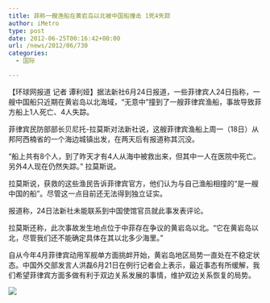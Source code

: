 ```yaml
---
title: 菲称一艘渔船在黄岩岛以北被中国船撞击 1死4失踪
author: iMetro
type: post
date: 2012-06-25T00:16:42+00:00
url: /news/2012/06/730
categories:
  - 国际

---
```

【环球网报道 记者 谭利娅】据法新社6月24日报道，一些菲律宾人24日指称，一艘中国船只近期在黄岩岛以北海域，“无意中”撞到了一艘菲律宾渔船，事故导致菲方船上1人死亡、4人失踪。

菲律宾民防部部长贝尼托-拉莫斯对法新社说，这艘菲律宾渔船上周一（18日）从邦阿西楠省的一个海边城镇出发，在两天后有报道称其沉没。

“船上共有8个人，到了昨天才有4人从海中被救出来，但其中一人在医院中死亡。另外4人现在仍然失踪。” 拉莫斯说。

拉莫斯说，获救的这些渔民告诉菲律宾官方，他们认为与自己渔船相撞的“是一艘中国的船”。尽管这一点目前还无法得到独立证实。

报道称，24日法新社未能联系到中国使馆官员就此事发表评论。

拉莫斯还称，此次事故发生地点位于中菲存在争议的黄岩岛以北。“它在黄岩岛以北，尽管我们还不能确定具体在其以北多少海里。”

自从今年4月菲律宾动用军舰单方面挑衅开始，黄岩岛地区局势一直处在不稳定状态。中国外交部发言人洪磊6月21日在例行记者会上表示，最近事态有所缓解，我们希望菲律宾方面多做有利于双边关系发展的事情，维护双边关系恢复的局势。

![][1]

 [1]: http://y1.ifengimg.com/4de1e1995951ec2b/2012/0510/rdn_4fab0f038da29.jpg